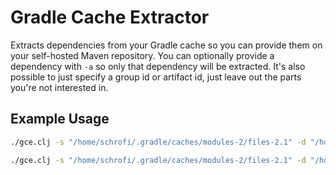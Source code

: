# Gradle Cache Extractor
Extracts dependencies from your Gradle cache so you can provide them on your self-hosted Maven repository.
You can optionally provide a dependency with `-a` so only that dependency will be extracted. It's also possible to just specify a group id or artifact id, just leave out the parts you're not interested in.

## Example Usage
```bash
./gce.clj -s "/home/schrofi/.gradle/caches/modules-2/files-2.1" -d "/home/schrofi/Documents/maven_repo" -a "org.bitbucket.consentmanager:android-consentmanager:1.3.3"

./gce.clj -s "/home/schrofi/.gradle/caches/modules-2/files-2.1" -d "/home/schrofi/Documents/maven_repo" -a "org.bitbucket.consentmanager:android-consentmanager"
